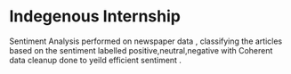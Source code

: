 # Indegenous Internship


Sentiment Analysis performed on newspaper data , classifying the articles based on the sentiment labelled positive,neutral,negative with Coherent data cleanup done to yeild efficient sentiment .
